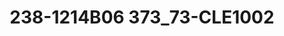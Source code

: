 ---
title: 238-1214B06 373_73-CLE1002
image: 238-1214B06 373_73-CLE1002.jpg
brand: thumbs
layout: vestito
---